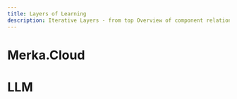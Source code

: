```yaml
---
title: Layers of Learning
description: Iterative Layers - from top Overview of component relations gradually broadening into details
---
```



# Merka.Cloud


# LLM



